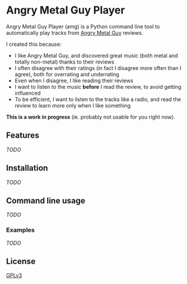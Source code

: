Angry Metal Guy Player
======================

Angry Metal Guy Player (amg) is a Python command line tool to automatically play tracks from [Angry Metal Guy](http://www.angrymetalguy.com/) reviews.

I created this because:  

* I like Angry Metal Guy, and discovered great music (both metal and totally non-metal) thanks to their reviews
* I often disagree with their ratings (in fact I disagree more often than I agree), both for overrating and underrating
* Even when I disagree, I like reading their reviews
* I want to listen to the music **before** I read the review, to avoid getting influenced
* To be efficient, I want to listen to the tracks like a radio, and read the review to learn more only when I like something


**This is a work in progress** (ie. probably not usable for you right now).


## Features

*TODO*


## Installation

*TODO*


## Command line usage

*TODO*

### Examples

*TODO*


## License

[GPLv3](https://www.gnu.org/licenses/gpl-3.0-standalone.html)
